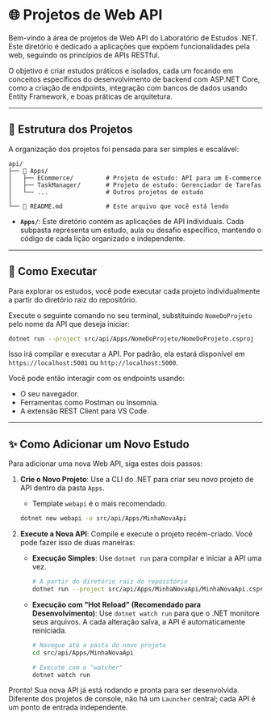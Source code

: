 # 🌐 Projetos de Web API

Bem-vindo à área de projetos de Web API do Laboratório de Estudos .NET. Este diretório é dedicado a aplicações que expõem funcionalidades pela web, seguindo os princípios de APIs RESTful.

O objetivo é criar estudos práticos e isolados, cada um focando em conceitos específicos do desenvolvimento de backend com ASP.NET Core, como a criação de endpoints, integração com bancos de dados usando Entity Framework, e boas práticas de arquitetura.

---

## 📂 Estrutura dos Projetos

A organização dos projetos foi pensada para ser simples e escalável:

```textplain
api/
├── 📁 Apps/
│   ├── ECommerce/         # Projeto de estudo: API para um E-commerce
│   ├── TaskManager/       # Projeto de estudo: Gerenciador de Tarefas
│   └── ...                # Outros projetos de estudo
│
└── 📄 README.md            # Este arquivo que você está lendo
```

- **`Apps/`**: Este diretório contém as aplicações de API individuais. Cada subpasta representa um estudo, aula ou desafio específico, mantendo o código de cada lição organizado e independente.

---

## 🚀 Como Executar

Para explorar os estudos, você pode executar cada projeto individualmente a partir do diretório raiz do repositório.

Execute o seguinte comando no seu terminal, substituindo `NomeDoProjeto` pelo nome da API que deseja iniciar:

```bash
dotnet run --project src/api/Apps/NomeDoProjeto/NomeDoProjeto.csproj
```

Isso irá compilar e executar a API. Por padrão, ela estará disponível em `https://localhost:5001` ou `http://localhost:5000`.

Você pode então interagir com os endpoints usando:

- O seu navegador.
- Ferramentas como Postman ou Insomnia.
- A extensão REST Client para VS Code.

---

## ✨ Como Adicionar um Novo Estudo

Para adicionar uma nova Web API, siga estes dois passos:

1. **Crie o Novo Projeto**: Use a CLI do .NET para criar seu novo projeto de API dentro da pasta `Apps`.

    - Template `webapi` é o mais recomendado.

    ```bash
    dotnet new webapi -o src/api/Apps/MinhaNovaApi
    ```

2. **Execute a Nova API**: Compile e execute o projeto recém-criado. Você pode fazer isso de duas maneiras:

   * **Execução Simples**: Use `dotnet run` para compilar e iniciar a API uma vez.

        ```bash
        # A partir do diretório raiz do repositório
        dotnet run --project src/api/Apps/MinhaNovaApi/MinhaNovaApi.csproj
        ```

   * **Execução com "Hot Reload" (Recomendado para Desenvolvimento)**: Use `dotnet watch run` para que o .NET monitore seus arquivos. A cada alteração salva, a API é automaticamente reiniciada.

        ```bash
        # Navegue até a pasta do novo projeto
        cd src/api/Apps/MinhaNovaApi

        # Execute com o "watcher"
        dotnet watch run
        ```

Pronto! Sua nova API já está rodando e pronta para ser desenvolvida. Diferente dos projetos de console, não há um `Launcher` central; cada API é um ponto de entrada independente.
